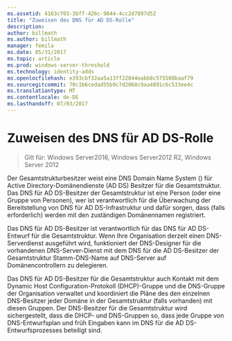 ```yaml
---
ms.assetid: 4163cf03-3bff-426c-9844-4cc2d7897d52
title: "Zuweisen des DNS für AD DS-Rolle"
description: 
author: billmath
ms.author: billmath
manager: femila
ms.date: 05/31/2017
ms.topic: article
ms.prod: windows-server-threshold
ms.technology: identity-adds
ms.openlocfilehash: e393cbf32aa5a13ff22044eabb8c575508baaf79
ms.sourcegitcommit: 70c1b6cedad55b9c7d2068c9aa4891c6c533ee4c
ms.translationtype: MT
ms.contentlocale: de-DE
ms.lasthandoff: 07/03/2017
---
```

# <a name="assigning-the-dns-for-ad-ds-owner-role"></a>Zuweisen des DNS für AD DS-Rolle

>Gilt für: Windows Server2016, Windows Server2012 R2, Windows Server 2012

Der Gesamtstrukturbesitzer weist eine DNS Domain Name System () für Active Directory-Domänendienste (AD DS) Besitzer für die Gesamtstruktur. Das DNS für AD DS-Besitzer der Gesamtstruktur ist eine Person (oder eine Gruppe von Personen), wer ist verantwortlich für die Überwachung der Bereitstellung von DNS für AD DS-Infrastruktur und dafür sorgen, dass (falls erforderlich) werden mit den zuständigen Domänennamen registriert.  
  
Das DNS für AD DS-Besitzer ist verantwortlich für das DNS für AD DS-Entwurf für die Gesamtstruktur. Wenn Ihre Organisation derzeit einen DNS-Serverdienst ausgeführt wird, funktioniert der DNS-Designer für die vorhandenen DNS-Server-Dienst mit dem DNS für die AD DS-Besitzer der Gesamtstruktur Stamm-DNS-Name auf DNS-Server auf Domänencontrollern zu delegieren.  
  
Das DNS für AD DS-Besitzer für die Gesamtstruktur auch Kontakt mit dem Dynamic Host Configuration-Protokoll (DHCP)-Gruppe und die DNS-Gruppe der Organisation verwaltet und koordiniert die Pläne des den einzelnen DNS-Besitzer jeder Domäne in der Gesamtstruktur (falls vorhanden) mit diesen Gruppen. Der DNS-Besitzer für die Gesamtstruktur wird sichergestellt, dass die DHCP- und DNS-Gruppen so, dass jede Gruppe von DNS-Entwurfsplan und früh Eingaben kann im DNS für die AD DS-Entwurfsprozesses beteiligt sind.  
  


